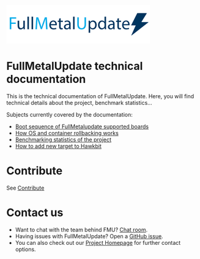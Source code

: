 <img src=fmu_logo.png width=375 height=100 />

# FullMetalUpdate technical documentation

This is the technical documentation of FullMetalUpdate. Here, you will find technical
details about the project, benchmark statistics...

Subjects currently covered by the documentation:
 - [Boot sequence of FullMetalupdate supported boards](bootup.md)
 - [How OS and container rollbacking works](rollback.md)
 - [Benchmarking statistics of the project](benchmark.md)
 - [How to add new target to Hawkbit](add-targets-to-hawkbit.md)

# Contribute

See [Contribute](https://www.fullmetalupdate.io/docs/contribute/)

# Contact us

* Want to chat with the team behind FMU? [Chat
  room](https://gitter.im/fullmetalupdate/community).
* Having issues with FullMetalUpdate? Open a [GitHub
  issue](https://github.com/FullMetalUpdate/documentation/issues).
* You can also check out our [Project Homepage](https://www.fullmetalupdate.io/) for
  further contact options.
